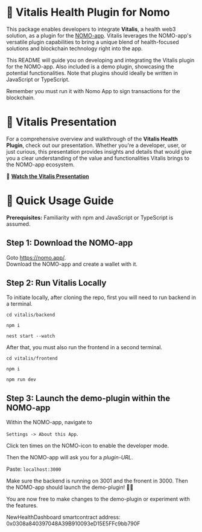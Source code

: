 # 🌿 Vitalis Health Plugin for Nomo

This package enables developers to integrate **Vitalis**, a health web3 solution, as a plugin for the [NOMO-app](https://nomo.app). Vitalis leverages the NOMO-app's versatile plugin capabilities to bring a unique blend of health-focused solutions and blockchain technology right into the app.


This README will guide you on developing and integrating the Vitalis plugin for the NOMO-app. Also included is a demo plugin, showcasing the potential functionalities. Note that plugins should ideally be written in JavaScript or TypeScript.

Remember you must run it with Nomo App to sign transactions for the blockchain.

# 🎥 Vitalis Presentation

For a comprehensive overview and walkthrough of the **Vitalis Health Plugin**, check out our presentation. Whether you're a developer, user, or just curious, this presentation provides insights and details that would give you a clear understanding of the value and functionalities Vitalis brings to the NOMO-app ecosystem.

🔗 [**Watch the Vitalis Presentation**](https://your-presentation-link.com)


# 🚀 Quick Usage Guide

**Prerequisites:** Familiarity with npm and JavaScript or TypeScript is assumed.

## Step 1: Download the NOMO-app

Goto <https://nomo.app/>.  
Download the NOMO-app and create a wallet with it.

## Step 2: Run Vitalis Locally

To initiate locally, after cloning the repo,  first you will need to run backend in a terminal.

`cd vitalis/backend`

`npm i`

`nest start --watch`

After that, you must also run the frontend in a second terminal.


`cd vitalis/frontend`

`npm i`

`npm run dev`

## Step 3: Launch the demo-plugin within the NOMO-app

Within the NOMO-app, navigate to 

`Settings -> About this App`.  

Click ten times on the NOMO-icon to enable the developer mode.  

Then the NOMO-app will ask you for a _plugin-URL_.  

Paste: `localhost:3000`

Make sure the backend is running on 3001 and the fronent in 3000. Then the NOMO-app should launch the demo-plugin! 🚀🚀

You are now free to make changes to the demo-plugin or experiment with the features. 

NewHealthDashboard smartcontract address: 0x0308a840397048A39B910093eD15E5FFc9bb790F
